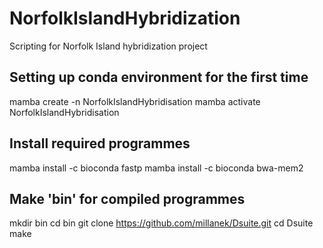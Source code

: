 # NorfolkIslandHybridization
 Scripting for Norfolk Island hybridization project


## Setting up conda environment for the first time
mamba create -n NorfolkIslandHybridisation
mamba activate NorfolkIslandHybridisation

## Install required programmes
mamba install -c bioconda fastp
mamba install -c bioconda bwa-mem2

## Make 'bin' for compiled programmes
mkdir bin
cd bin
git clone https://github.com/millanek/Dsuite.git
cd Dsuite
make

